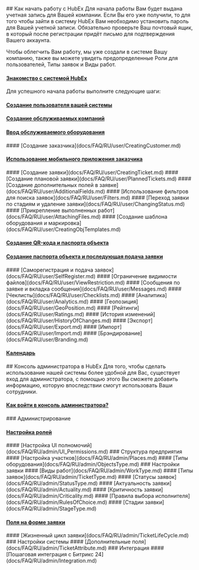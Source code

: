 <!-- Yandex.Metrika counter -->
<script type="text/javascript" >
   (function(m,e,t,r,i,k,a){m[i]=m[i]||function(){(m[i].a=m[i].a||[]).push(arguments)};
   m[i].l=1*new Date();k=e.createElement(t),a=e.getElementsByTagName(t)[0],k.async=1,k.src=r,a.parentNode.insertBefore(k,a)})
   (window, document, "script", "https://mc.yandex.ru/metrika/tag.js", "ym");
   ym('{{ site.yandex_metric }}', "init", {
        id:'{{ site.yandex_metric }}',
        clickmap:true,
        trackLinks:true,
        accurateTrackBounce:true,
        webvisor:true
   });
</script>
<noscript><div><img src="https://mc.yandex.ru/watch/'{{ site.yandex_metric }}'" style="position:absolute; left:-9999px;" alt="" /></div></noscript>
<!-- /Yandex.Metrika counter -->
<link rel="stylesheet" type="text/css" href="/assets/css/styles.css">
## Как начать работу с HubEx
Для начала работы Вам будет выдана учетная запись для Вашей компании. Если Вы его уже получили, то для того чтобы зайти в систему HubEx Вам необходимо установить пароль для Вашей учетной записи. Обязательно проверьте Ваш почтовый ящик, в который после регистрации придёт письмо для подтверждения Вашего аккаунта.

Чтобы облегчить Вам работу, мы уже создали в системе Вашу компанию, также вы можете увидеть предопределенные Роли для пользователей, Типы заявок и Виды работ.

<h4>
<a href="docs/FAQ/RU/user/HubExStepByStep.html">Знакомство с системой HubEx</a><span class="updated-badge" title="13.10.2019"></span>
</h4>

Для успешного начала работы выполните следующие шаги:
#### [Создание пользователя вашей системы](docs/FAQ/RU/user/CreatingUser.md)
#### [Создание обслуживаемых компаний](docs/FAQ/RU/user/CreatingCompany.md)
<h4>
<a href="/docs/FAQ/RU/user/CreatingObjects.html">Ввод обслуживаемого оборудования</a><span class="updated-badge" title="24.09.2019"></span>
</h4>
#### [Создание заказчика](docs/FAQ/RU/user/CreatingCustomer.md)
<h4>
<a href="/docs/FAQ/RU/user/CustomerApp.html">Использование мобильного приложения заказчика</a><span class="new-badge" title="17.10.2019"></span>
</h4>
#### [Создание заявки](docs/FAQ/RU/user/CreatingTicket.md)
#### [Создание плановой заявки](docs/FAQ/RU/user/PlannedTickets.md)
#### [Создание дополнительных полей в заявке](docs/FAQ/RU/user/AdditionalFields.md)
#### [Использование фильтров для поиска заявок](docs/FAQ/RU/user/Filters.md)
#### [Переход заявки по стадиям и удаление заявки](docs/FAQ/RU/user/ChangingStatus.md)
#### [Прикрепление выполненных работ](docs/FAQ/RU/user/AttachingFiles.md)
#### [Создание шаблона оборудования и маркировка](docs/FAQ/RU/user/CreatingObjTemplates.md)
<h4>
<a href="/docs/FAQ/RU/user/CreatingTaskTemplates.html">Создание QR-кода и паспорта объекта</a><span class="updated-badge" title="14.10.2019"></span>
</h4>
<h4>
<a href="/docs/FAQ/RU/user/HowToMakePassport.html">Создание паспорта объекта и последующая подача заявки</a><span class="new-badge" title="17.10.2019"></span>
</h4>
#### [Саморегистрация и подача заявок](docs/FAQ/RU/user/SelfRegister.md)
#### [Ограничение видимости файлов](docs/FAQ/RU/user/ViewRestriction.md)
#### [Сообщения по заявке и вкладка сообщения](docs/FAQ/RU/user/Messages.md)
#### [Чеклисты](docs/FAQ/RU/user/Checklists.md)
#### [Аналитика](docs/FAQ/RU/user/Analytics.md)
#### [Геопозиция](docs/FAQ/RU/user/GeoPosition.md)
#### [Рейтинги](docs/FAQ/RU/user/Ratings.md)
#### [История изменений](docs/FAQ/RU/user/HistoryOfChanges.md)
#### [Экспорт](docs/FAQ/RU/user/Export.md)
#### [Импорт](docs/FAQ/RU/user/Import.md)
#### [Брэндирование](docs/FAQ/RU/user/Branding.md)
<h4>
<a href="/docs/FAQ/RU/user/Calendar.html">Календарь</a><span class="new-badge" title="23.09.2019"></span>
</h4>
## Консоль администратора в HubEx
Для того, чтобы сделать использование нашей системы более удобной для Вас, существует вход для администратора, с помощью этого Вы сможете добавить информацию, которую впоследствии смогут использовать Ваши сотрудники.
<h4>
<a href="/docs/FAQ/RU/admin/HowToEnterTheAdmin.html">Как войти в консоль администратора?</a><span class="new-badge" title="23.09.2019"></span>
</h4>
### Администрирование
<h4>
<a href="/docs/FAQ/RU/admin/Roles.html">Настройка ролей</a><span class="updated-badge" title="01.10.2019"></span>
</h4>
#### [Настройка UI полномочий](docs/FAQ/RU/admin/UI_Permissions.md)
### Структура предприятия
#### [Настройка участков](docs/FAQ/RU/admin/Places.md)
#### [Типы оборудования](docs/FAQ/RU/admin/ObjectsType.md)
### Настройки заявки
#### [Виды работ](docs/FAQ/RU/admin/WorkType.md)
#### [Типы заявок](docs/FAQ/RU/admin/TicketType.md)
#### [Статусы заявок](docs/FAQ/RU/admin/StatusType.md)
#### [Актуальность заявки](docs/FAQ/RU/admin/Actuality.md)
#### [Критичность заявки](docs/FAQ/RU/admin/Criticality.md)
#### [Правила выбора исполнителя](docs/FAQ/RU/admin/RulesOfChoice.md)
#### [Стадии заявки](docs/FAQ/RU/admin/StageType.md)
<h4>
<a href="/docs/FAQ/RU/admin/ElementsOfInterface.html">Поля на форме заявки</a><span class="updated-badge" title="24.09.2019"></span>
</h4>
#### [Жизненный цикл заявки](docs/FAQ/RU/admin/TicketLifeCycle.md)
### Настройки системы
#### [Дополнительные поля](docs/FAQ/RU/admin/TicketAttribute.md)
### Интеграция
#### [Пошаговая интеграция с Битрикс 24](docs/FAQ/RU/admin/Integration.md)
